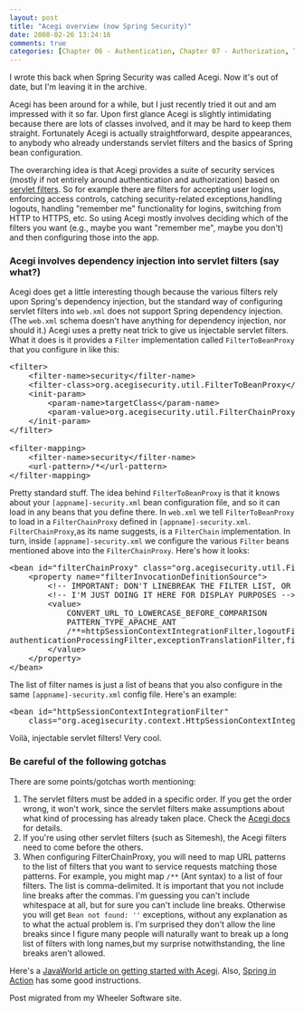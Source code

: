 ```yaml
---
layout: post
title: "Acegi overview (now Spring Security)"
date: 2008-02-26 13:24:16
comments: true
categories: [Chapter 06 - Authentication, Chapter 07 - Authorization, Tutorials]
---
```

<div class="intro"><span class="icon stickyNote">I wrote this back when Spring Security was called Acegi. Now it's out of date, but I'm leaving it in the archive.</span></div>

Acegi has been around for a while, but I just recently tried it out and am impressed with it so far. Upon first glance Acegi is slightly intimidating because there are lots of classes involved, and it may be hard to keep them straight. Fortunately Acegi is actually straightforward, despite appearances, to anybody who already understands servlet filters and the basics of Spring bean configuration.

The overarching idea is that Acegi provides a suite of security services (mostly if not entirely around authentication and authorization) based on <a href="http://java.sun.com/products/servlet/Filters.html">servlet filters</a>. So for example there are filters for accepting user logins, enforcing access controls, catching security-related exceptions,handling logouts, handling "remember me" functionality for logins, switching from HTTP to HTTPS, etc. So using Acegi mostly involves deciding which of the filters you want (e.g., maybe you want "remember me", maybe you don't) and then configuring those into the app.

<h3>Acegi involves dependency injection into servlet filters (say what?)</h3>

Acegi does get a little interesting though because the various filters rely upon Spring's dependency injection, but the standard way of configuring servlet filters into <code>web.xml</code> does not support Spring dependency injection. (The <code>web.xml</code> schema doesn't have anything for dependency injection, nor should it.) Acegi uses a pretty neat trick to give us injectable servlet filters. What it does is it provides a <code>Filter</code> implementation called <code>FilterToBeanProxy</code> that you configure in like this:

<pre>&lt;filter&gt;
    &lt;filter-name&gt;security&lt;/filter-name&gt;
    &lt;filter-class&gt;org.acegisecurity.util.FilterToBeanProxy&lt;/filter-class&gt;
    &lt;init-param&gt;
        &lt;param-name&gt;targetClass&lt;/param-name&gt;
        &lt;param-value&gt;org.acegisecurity.util.FilterChainProxy&lt;/param-value&gt;
    &lt;/init-param&gt;
&lt;/filter&gt;
 
&lt;filter-mapping&gt;
    &lt;filter-name&gt;security&lt;/filter-name&gt;
    &lt;url-pattern&gt;/*&lt;/url-pattern&gt;
&lt;/filter-mapping&gt;</pre>

Pretty standard stuff. The idea behind <code>FilterToBeanProxy</code> is that it knows about your <code>[appname]-security.xml</code> bean configuration file, and so it can load in any beans that you define there. In <code>web.xml</code> we tell <code>FilterToBeanProxy</code> to load in a <code>FilterChainProxy</code> defined in <code>[appname]-security.xml</code>. <code>FilterChainProxy</code>,as its name suggests, is a <code>FilterChain</code> implementation. In turn, inside <code>[appname]-security.xml</code> we configure the various <code>Filter</code> beans mentioned above into the <code>FilterChainProxy</code>. Here's how it looks:

<pre>&lt;bean id="filterChainProxy" class="org.acegisecurity.util.FilterChainProxy"&gt;
    &lt;property name="filterInvocationDefinitionSource"&gt;
        &lt;!-- IMPORTANT: DON'T LINEBREAK THE FILTER LIST, OR ELSE BEAN LOOKUP BREAKS! --&gt;
        &lt;!-- I'M JUST DOING IT HERE FOR DISPLAY PURPOSES --&gt;
        &lt;value&gt;
            CONVERT_URL_TO_LOWERCASE_BEFORE_COMPARISON
            PATTERN_TYPE_APACHE_ANT
            /**=httpSessionContextIntegrationFilter,logoutFilter,
authenticationProcessingFilter,exceptionTranslationFilter,filterSecurityInterceptor
        &lt;/value&gt;
    &lt/property&gt;
&lt;/bean&gt;</pre>

The list of filter names is just a list of beans that you also configure in the same <code>[appname]-security.xml</code> config file. Here's an example:

<pre>&lt;bean id="httpSessionContextIntegrationFilter"
    class="org.acegisecurity.context.HttpSessionContextIntegrationFilter"/&gt;</pre>

Voil&agrave;, injectable servlet filters! Very cool.

<h3>Be careful of the following gotchas</h3>

There are some points/gotchas worth mentioning:

<ol>
<li>The servlet filters must be added in a specific order. If you get the order wrong, it won't work, since the servlet filters make assumptions about what kind of processing has already taken place. Check the <a href="http://www.acegisecurity.org/guide/springsecurity.html#filters">Acegi docs</a> for details.</li>
<li>If you're using other servlet filters (such as Sitemesh), the Acegi filters need to come before the others.</li>
<li>When configuring FilterChainProxy, you will need to map URL patterns to the list of filters that you want to service requests matching those patterns. For example, you might map <code>/**</code> (Ant syntax) to a list of four filters. The list is comma-delimited. It is important that you not include line breaks after the commas. I'm guessing you can't include whitespace at all, but for sure you can't include line breaks. Otherwise you will get <code>Bean not found: ''</code> exceptions, without any explanation as to what the actual problem is. I'm surprised they don't allow the line breaks since I figure many people will naturally want to break up a long list of filters with long names,but my surprise notwithstanding, the line breaks aren't allowed.</li>
</ol>

Here's a <a href="http://www.javaworld.com/javaworld/jw-10-2007/jw-10-acegi2.html">JavaWorld article on getting started with Acegi</a>. Also, <a href="http://www.amazon.com/Spring-Action-Craig-Walls/dp/1933988134/ref=pd_bbs_sr_1?ie=UTF8&s=books&qid=1199391787&sr=8-1">Spring in Action</a> has some good instructions.

<div class="endnote">Post migrated from my Wheeler Software site.</div>
